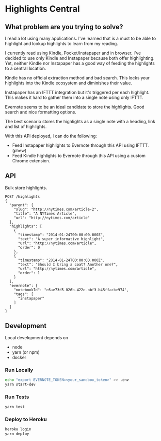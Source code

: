 # Highlights Central

## What problem are you trying to solve?

I read a lot using many applications. I've learned that is a must to be able to highlight and lookup highlights to learn from my reading.

I currently read using Kindle, Pocket/Instapaper and in browser. I've decided to use only Kindle and Instapaper because both offer highlighting. Yet, neither Kindle nor Instapaper has a good way of feeding the highlights to a central location.

Kindle has no official extraction method and bad search. This locks your highlights into the Kindle ecosystem and diminishes their value.

Instapaper has an IFTTT integration but it's triggered per each highlight. This makes it hard to gather them into a single note using only IFTTT.

Evernote seems to be an ideal candidate to store the highlights. Good search and nice formatting options.

The best scenario stores the highlights as a single note with a heading, link and list of highlights.

With this API deployed, I can do the following:

+ Feed Instapaper highlights to Evernote through this API using IFTTT. (phew)
+ Feed Kindle highlights to Evernote through this API using a custom Chrome extension.

## API

Bulk store highlights.

```
POST /highlights
{
  "parent": {
    "slug": "http://nytimes.com/article-2",
    "title": "A NYTimes Article",
    "url": "http://nytimes.com/article"
  },
  "highlights": [
    {
      "timestamp": "2014-01-24T00:00:00.000Z",
      "text": "A super informative highlight",
      "url": "http://nytimes.com/article",
      "order": 0
    },
    {
      "timestamp": "2014-01-24T00:00:00.000Z",
      "text": "Should I bring a coat? Another one?",
      "url": "http://nytimes.com/article",
      "order": 1
    }
  ],
  "evernote": {
    "notebookId": "e6ae73d5-026b-422c-bbf3-b45ffacbe974",
    "tags": [
      "instapaper"
    ]
  }
}
```

## Development

Local development depends on

+ node
+ yarn (or npm)
+ docker

### Run Locally

```bash
echo "export EVERNOTE_TOKEN=<your_sandbox_token>" >> .env
yarn start-dev
```

### Run Tests

```bash
yarn test
```

### Deploy to Heroku

```bash
heroku login
yarn deploy
```
